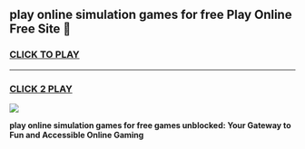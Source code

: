 
## play online simulation games for free Play Online Free Site 👋
<h3>
<a href="https://download.freeplayer.one?title=play_online_simulation_games_for_free&ref=21F">CLICK TO PLAY</a></h3>
<hr>

<h3>
<a href="https://download.freeplayer.one?title=play_online_simulation_games_for_free&ref=21F">CLICK 2 PLAY</a>
  
</h3>

<a href="https://download.freeplayer.one?title=play_online_simulation_games_for_free&ref=21F"><img src="https://cdnb.artstation.com/p/assets/images/images/032/539/853/original/anto-thomas-button-gif.gif"></a>


**play online simulation games for free games unblocked: Your Gateway to Fun and Accessible Online Gaming**
